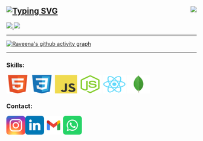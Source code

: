## [![Typing SVG](https://readme-typing-svg.herokuapp.com?font=sans-serif&color=%23F7F8FF&multiline=true&width=300&height=30&lines=Hi%2C+I'm+Leonardo+Madeira)](https://git.io/typing-svg)<img src="https://komarev.com/ghpvc/?username=Leonardo-Madeira&color=00FF00&label=Visualizações+do+perfil&style=flat-square" align="right"/>


 <div>
  <a href="https://github.com/leomadeira">
  <img height = "190em" src = "https://github-readme-stats.vercel.app/api?username=leomadeira&show_icons=true&theme=chartreuse-dark&include_all_commits=true&count_private=true" />
  <img height = "190em" src = "https://github-readme-stats.vercel.app/api/top-langs/?username=leomadeira&layout=compact&langs_count=7&theme=chartreuse-dark" />

</div>

<hr>
 
  [![Raveena's github activity graph](https://activity-graph.herokuapp.com/graph?username=leomadeira&bg_color=000000&color=00FF00&line=00FF00&point=ffffff&area=false&hide_border=true)](https://github.com/Orlandoj77/github-readme-activity-graph)

<hr>
 
### Skills:  
 <div style = "display: inline_block">
    <img align="center" alt="Leo-HTML" height="50" width="60" src="https://raw.githubusercontent.com/devicons/devicon/master/icons/html5/html5-original.svg">
    <img align="center" alt="Leo-CSS" height="50" width="60" src="https://raw.githubusercontent.com/devicons/devicon/master/icons/css3/css3-original.svg">
    <img align="center" alt="Leo-JS" height="50" width="60" src="https://raw.githubusercontent.com/devicons/devicon/master/icons/javascript/javascript-original.svg">
    <img align="center" alt="Leo-NodeJS" height="50" width="60" src="https://raw.githubusercontent.com/devicons/devicon/master/icons/nodejs/nodejs-original.svg">
    <img align="center" alt="Leo-React" height="50" width="60" src="https://raw.githubusercontent.com/devicons/devicon/master/icons/react/react-original.svg">
    <img align="center" alt="Leo-MongoDB" height="50" width="60" src="https://raw.githubusercontent.com/devicons/devicon/master/icons/mongodb/mongodb-original.svg">
    
 </div>
  
### Contact:
 <div>
    <a href="https://www.instagram.com/leomadeiraa/"><img align="left" alt="Leonardo Instagram" target="_blank" width="50px" src="https://github.com/edent/SuperTinyIcons/blob/master/images/svg/instagram.svg">
    <a href="https://linkedin.com/in/leonardo-madeira-303844205/"><img align="left" alt="Leonardo LinkedIn" target="_blank"  width="50px" src="https://github.com/edent/SuperTinyIcons/blob/master/images/svg/linkedin.svg">
    <a href="mailto:leo.madeira96@gmail.com"><img align="left" alt="Leonardo Person Email" target="_blank"  width="50px" src="https://github.com/edent/SuperTinyIcons/blob/master/images/svg/gmail.svg">
    <a href="https://wa.me/5548984274450"><img align="left" alt="Leonardo Whats-App"  target="_blank" width="50px" src="https://github.com/edent/SuperTinyIcons/blob/master/images/svg/whatsapp.svg">
 </div>
 
